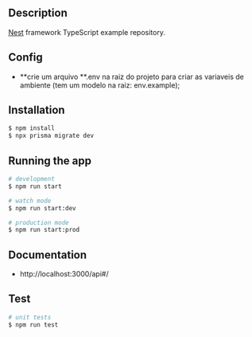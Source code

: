 ## Description

[Nest](https://github.com/nestjs/nest) framework TypeScript example repository.

## Config

 - **crie um arquivo **.env na raiz do projeto para criar as variaveis de ambiente (tem um modelo na raiz: env.example);

## Installation

```bash
$ npm install
$ npx prisma migrate dev
```

## Running the app

```bash
# development
$ npm run start

# watch mode
$ npm run start:dev

# production mode
$ npm run start:prod
```

## Documentation
 - http://localhost:3000/api#/

## Test

```bash
# unit tests
$ npm run test
